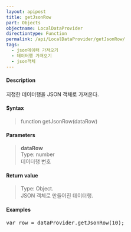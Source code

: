 ```yaml
---
layout: apipost
title: getJsonRow
part: Objects
objectname: LocalDataProvider
directiontype: Function
permalink: /api/LocalDataProvider/getJsonRow/
tags:
  - json데이터 가져오기
  - 데이터행 가져오기
  - json객체
---
```



#### Description

 지정한 데이터행을 JSON 객체로 가져온다.

#### Syntax

> function getJsonRow(dataRow)

#### Parameters

> **dataRow**  
> Type: number  
> 데이터행 번호

#### Return value

> Type: Object.  
> JSON 객체로 만들어진 데이터행.  

#### Examples 

<pre class="prettyprint">
var row = dataProvider.getJsonRow(10);
</pre>


